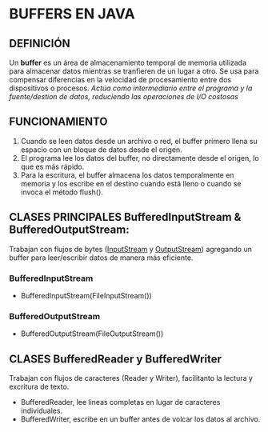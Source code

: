 # BUFFERS EN JAVA
## DEFINICIÓN
Un **buffer** es un área de almacenamiento temporal de memoria utilizada para almacenar datos mientras se tranfieren de un lugar a otro.
Se usa para compensar diferencias en la velocidad de procesamiento entre dos dispositivos o procesos.
*Actúa como intermediario entre el programa y la fuente/destion de datos, reduciendo las operaciones de I/O costosas*

## FUNCIONAMIENTO
  1. Cuando se leen datos desde un archivo o red, el buffer primero llena su espacio con un bloque de datos desde el origen.
  2. El programa lee los datos del buffer, no directamente desde el origen, lo que es más rápido.
  3. Para la escritura, el buffer almacena los datos temporalmente en memoria y los escribe en el destino cuando está lleno o cuando se invoca el método flush().

## CLASES PRINCIPALES BufferedInputStream & BufferedOutputStream:
Trabajan con flujos de bytes ([InputStream](Flujos-Entrada-Salida.md#InputStream) y [OutputStream](Flujos-Entrada-Salida.md#OutputStream)) agregando un buffer para leer/escribir datos de manera más eficiente.
### BufferedInputStream
  * BufferedInputStream(FileInputStream())
### BufferedOutputStream
  * BufferedOutputStream(FileOutputStream())

## CLASES BufferedReader y BufferedWriter
Trabajan con flujos de caracteres (Reader y Writer), facilitanto la lectura y excritura de texto.
  * BufferedReader, lee lineas completas en lugar de caracteres individuales.
  * BufferedWriter, escribe en un buffer antes de volcar los datos al archivo.
